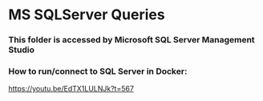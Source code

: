 # MS SQLServer Queries
### This folder is accessed by Microsoft SQL Server Management Studio



### How to run/connect to SQL Server in Docker: 
https://youtu.be/EdTX1LULNJk?t=567